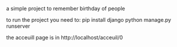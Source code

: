 a simple project to remember birthday of people

to run the project you need to:
pip install django
python manage.py runserver

the acceuill page is in http://localhost/acceuil/0
